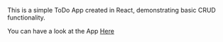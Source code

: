This is a simple ToDo App created in React,  demonstrating basic CRUD functionality.

You can have a look at the App [Here](https://to-do-app-uvais.netlify.app/)
